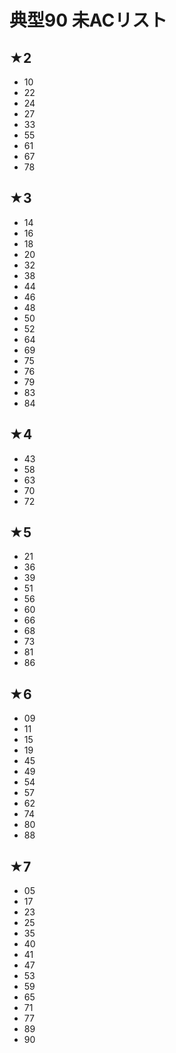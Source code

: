 # 典型90 未ACリスト

## ★2
- 10
- 22
- 24
- 27
- 33
- 55
- 61
- 67
- 78

## ★3
- 14
- 16
- 18
- 20
- 32
- 38
- 44
- 46
- 48
- 50
- 52
- 64
- 69
- 75
- 76
- 79
- 83
- 84

## ★4
- 43
- 58
- 63
- 70
- 72

## ★5
- 21
- 36
- 39
- 51
- 56
- 60
- 66
- 68
- 73
- 81
- 86

## ★6
- 09
- 11
- 15
- 19
- 45
- 49
- 54
- 57
- 62
- 74
- 80
- 88

## ★7
- 05
- 17
- 23
- 25
- 35
- 40
- 41
- 47
- 53
- 59
- 65
- 71
- 77
- 89
- 90 
